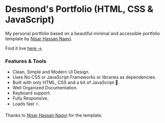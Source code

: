 Desmond's Portfolio (HTML, CSS & JavaScript)
=======

My personal portfolio based on a beautiful minimal and accessible portfolio template by [Nisar Hassan Naqvi](https://github.com/nisarhassan12).

Find it live [here &rarr;](https://desmondknunoo.vercel.app/)

### Features & Tools
* Clean, Simple and Modern UI Design.
* Uses No CSS or JavaScript Frameworks or libraries as dependencies.
* Built with only HTML, CSS and a bit of JavaScript 🔨.
* Well Organized Documentation.
* Keyboard support.
* Fully Responsive.
* Loads fast ⚡.

Thanks to [Nisar Hassan Naqvi](https://github.com/nisarhassan12) for the template.
